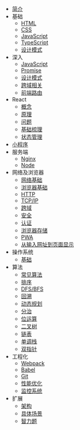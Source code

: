 - [简介](archive.md)
- 基础
  - [HTML](language/HTML.md)
  - [CSS](language/CSS.md)
  - [JavaScript](language/JavaScript.md)
  - [TypeScript](language/TypeScript.md)
  - [设计模式](foundation/设计模式.md)
- 深入
  - [JavaScript](handwrite/JavaScript-hw.md)
  - [Promise](handwrite/promise.md)
  - [设计模式](handwrite/design-patterns-hw.md)
  - [跨域相关](handwrite/cross-origin-hw.md)
  - [前端路由](handwrite/前端路由.md)
- React
  - [概念](react/React概念性梳理.md)
  - [原理](react/React工作流程.md)
  - [问题](react/React相关问题.md)
  - [基础梳理](react/React.md)
  - [状态管理](react/状态管理.md)
- [小程序](miniprogram/小程序原理.md)
- 服务端
  - [Nginx](server/nginx.md)
  - [Node](server/Node.md)
- 网络及浏览器
  - [网络基础](network/基础.md)
  - [浏览器基础](browser/基础.md)
  - [HTTP](network/HTTP.md)
  - [TCP/IP](network/TCP-IP.md)
  - [跨域](browser/跨域.md)
  - [安全](browser/安全.md)
  - [认证](browser/认证.md)
  - [浏览器存储](browser/浏览器存储.md)
  - [PWA](browser/PWA.md)
  - [从输入网址到页面显示](network/从输入网址.md)
- 操作系统
  - [基础](os/基础.md)
- 算法
  - [常见算法](leetcode/常见算法.md)
  - [排序](leetcode/sort.md)
  - [DFS/BFS](leetcode/深(广)度优先遍历.md)
  - [回溯](leetcode/回溯.md)
  - [动态规划](leetcode/动态规划.md)
  - [分治](leetcode/分治.md)
  - [位运算](leetcode/位运算.md)
  - [二叉树](leetcode/tree.md)
  - [链表](leetcode/链表.md)
  - [单调栈](leetcode/单调栈.md)
  - [双指针](leetcode/双指针.md)
- 工程化
  - [Webpack](project/Webpack.md)
  - [Babel](project/Babel.md)
  - [Git](project/Git.md)
  - [性能优化](project/性能优化.md)
  - [监控系统](project/监控.md)
- 扩展
  - [架构](project/架构.md)
  - [具体场景](project/引申.md)
  - [智力题](fun/智力题.md)